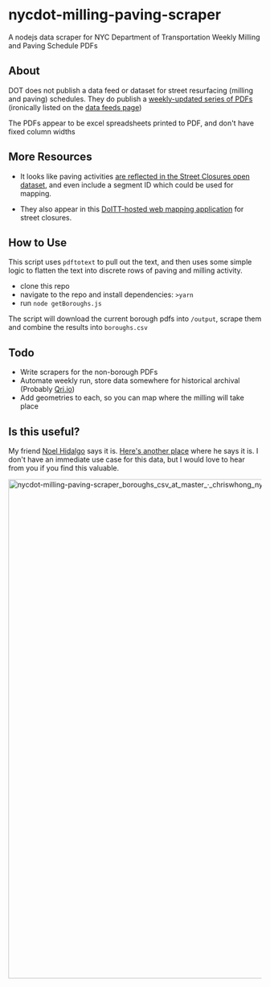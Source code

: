 # nycdot-milling-paving-scraper

A nodejs data scraper for NYC Department of Transportation Weekly Milling and Paving Schedule PDFs

## About

DOT does not publish a data feed or dataset for street resurfacing (milling and paving) schedules.  They do publish a [weekly-updated series of PDFs](https://www1.nyc.gov/html/dot/html/motorist/resurfintro.shtml) (ironically listed on the [data feeds page](https://www1.nyc.gov/html/dot/html/about/datafeeds.shtml))  

The PDFs appear to be excel spreadsheets printed to PDF, and don't have fixed column widths

## More Resources
- It looks like paving activities [are reflected in the Street Closures open dataset](https://data.cityofnewyork.us/Transportation/Street-Closures-due-to-construction-activities-by-/i6b5-j7bu/data), and even include a segment ID which could be used for mapping.

- They also appear in this [DoITT-hosted web mapping application](http://gis.nyc.gov/streetclosure/) for street closures.

## How to Use

This script uses `pdftotext` to pull out the text, and then uses some simple logic to flatten the text into discrete rows of paving and milling activity.

- clone this repo
- navigate to the repo and install dependencies: `>yarn`
- run `node getBoroughs.js`

The script will download the current borough pdfs into `/output`, scrape them and combine the results into `boroughs.csv`

## Todo
- Write scrapers for the non-borough PDFs
- Automate weekly run, store data somewhere for historical archival (Probably [Qri.io](https://qri.io))
- Add geometries to each, so you can map where the milling will take place

## Is this useful?
My friend [Noel Hidalgo](https://twitter.com/noneck/status/1126535678031011840?s=20) says it is. [Here's another place](https://talk.beta.nyc/t/getting-nycs-street-milling-data/1656) where he says it is.  I don't have an immediate use case for this data, but I would love to hear from you if you find this valuable.


<img width="993" alt="nycdot-milling-paving-scraper_boroughs_csv_at_master_·_chriswhong_nycdot-milling-paving-scraper" src="https://user-images.githubusercontent.com/1833820/62621903-0576ae00-b8eb-11e9-92a8-0c441e233278.png">
